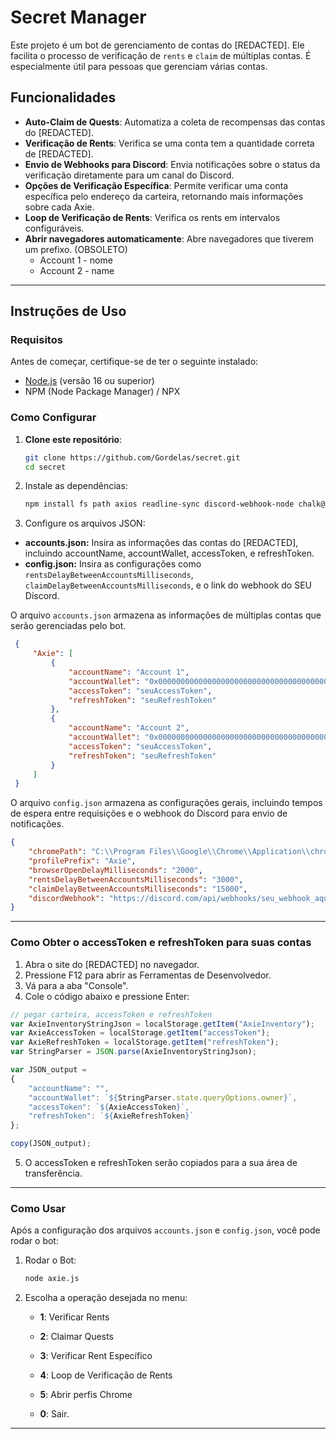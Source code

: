 # Secret Manager

Este projeto é um bot de gerenciamento de contas do [REDACTED]. Ele facilita o processo de verificação de `rents` e `claim` de múltiplas contas. É especialmente útil para pessoas que gerenciam várias contas.

## Funcionalidades
- **Auto-Claim de Quests**: Automatiza a coleta de recompensas das contas do [REDACTED].
- **Verificação de Rents**: Verifica se uma conta tem a quantidade correta de [REDACTED].
- **Envio de Webhooks para Discord**: Envia notificações sobre o status da verificação diretamente para um canal do Discord.
- **Opções de Verificação Específica**: Permite verificar uma conta específica pelo endereço da carteira, retornando mais informações sobre cada Axie.
- **Loop de Verificação de Rents**: Verifica os rents em intervalos configuráveis.
- **Abrir navegadores automaticamente**: Abre navegadores que tiverem um prefixo. (OBSOLETO)
  - Account 1 - nome 
  - Account 2 - name

---

## Instruções de Uso

### Requisitos

Antes de começar, certifique-se de ter o seguinte instalado:
- [Node.js](https://nodejs.org/en/download/) (versão 16 ou superior)
- NPM (Node Package Manager) / NPX

### Como Configurar

1. **Clone este repositório**:
   ```bash
   git clone https://github.com/Gordelas/secret.git
   cd secret
   ```
2. Instale as dependências:
   ```bash
   npm install fs path axios readline-sync discord-webhook-node chalk@4.1.2
   ```
3. Configure os arquivos JSON:

- **accounts.json:** Insira as informações das contas do [REDACTED], incluindo accountName, accountWallet, accessToken, e refreshToken.
- **config.json:** Insira as configurações como ``rentsDelayBetweenAccountsMilliseconds``, ``claimDelayBetweenAccountsMilliseconds``, e o link do webhook do SEU Discord.

O arquivo ``accounts.json`` armazena as informações de múltiplas contas que serão gerenciadas pelo bot.
   ```json
    {
        "Axie": [
            {
                "accountName": "Account 1",
                "accountWallet": "0x0000000000000000000000000000000000000000",
                "accessToken": "seuAccessToken",
                "refreshToken": "seuRefreshToken"
            },
            {
                "accountName": "Account 2",
                "accountWallet": "0x0000000000000000000000000000000000000000",
                "accessToken": "seuAccessToken",
                "refreshToken": "seuRefreshToken"
            }
        ]
    }
   ```

O arquivo ``config.json`` armazena as configurações gerais, incluindo tempos de espera entre requisições e o webhook do Discord para envio de notificações.
```json
{
    "chromePath": "C:\\Program Files\\Google\\Chrome\\Application\\chrome.exe",
    "profilePrefix": "Axie",
    "browserOpenDelayMilliseconds": "2000",
    "rentsDelayBetweenAccountsMilliseconds": "3000",
    "claimDelayBetweenAccountsMilliseconds": "15000",
    "discordWebhook": "https://discord.com/api/webhooks/seu_webhook_aqui"
}
```

---

### Como Obter o accessToken e refreshToken para suas contas
1. Abra o site do [REDACTED] no navegador.
2. Pressione F12 para abrir as Ferramentas de Desenvolvedor.
3. Vá para a aba "Console".
4. Cole o código abaixo e pressione Enter:

  ```javascript
  // pegar carteira, accessToken e refreshToken
  var AxieInventoryStringJson = localStorage.getItem("AxieInventory");
  var AxieAccessToken = localStorage.getItem("accessToken");
  var AxieRefreshToken = localStorage.getItem("refreshToken");
  var StringParser = JSON.parse(AxieInventoryStringJson);
  
  var JSON_output = 
  {
      "accountName": "",
      "accountWallet": `${StringParser.state.queryOptions.owner}`,
      "accessToken": `${AxieAccessToken}`,
      "refreshToken": `${AxieRefreshToken}`
  };
  
  copy(JSON_output);
  ```

5. O accessToken e refreshToken serão copiados para a sua área de transferência.

---

### Como Usar
Após a configuração dos arquivos ``accounts.json`` e ``config.json``, você pode rodar o bot:

1. Rodar o Bot:
    ```bash
    node axie.js
    ```
2. Escolha a operação desejada no menu:
	- **1**: Verificar Rents
	- **2**: Claimar Quests
	- **3**: Verificar Rent Específico
	- **4**: Loop de Verificação de Rents
	- **5**: Abrir perfis Chrome

	- **0**: Sair.


---
